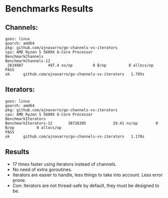 # Benchmarks Results

## Channels:

```
goos: linux
goarch: amd64
pkg: github.com/ajnavarro/go-channels-vs-iterators
cpu: AMD Ryzen 5 5600X 6-Core Processor
BenchmarkChannels
BenchmarkChannels-12
 2634987	       497.4 ns/op	       0 B/op	       0 allocs/op
PASS
ok  	github.com/ajnavarro/go-channels-vs-iterators	1.795s

```

## Iterators:

```
goos: linux
goarch: amd64
pkg: github.com/ajnavarro/go-channels-vs-iterators
cpu: AMD Ryzen 5 5600X 6-Core Processor
BenchmarkIterators
BenchmarkIterators-12    	38726305	        29.41 ns/op	       0 B/op	       0 allocs/op
PASS
ok  	github.com/ajnavarro/go-channels-vs-iterators	1.178s

```

## Results

- 17 times faster using iterators instead of channels.
- No need of extra goroutines.
- Iterators are easier to handle, less things to take into account. Less error prone.
- Con: Iterators are not thread-safe by default, they must be designed to be.